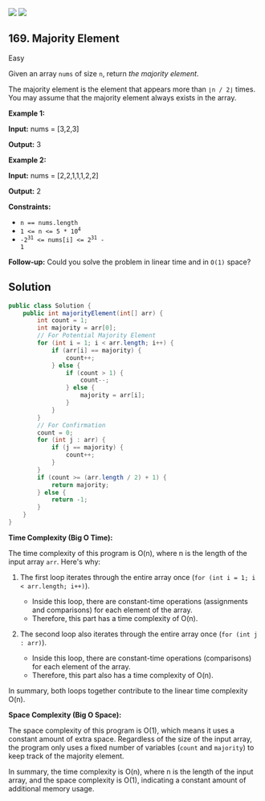 [![](https://img.shields.io/github/stars/javadev/LeetCode-in-All?label=Stars&style=flat-square)](https://github.com/javadev/LeetCode-in-All)
[![](https://img.shields.io/github/forks/javadev/LeetCode-in-All?label=Fork%20me%20on%20GitHub%20&style=flat-square)](https://github.com/javadev/LeetCode-in-All/fork)

## 169\. Majority Element

Easy

Given an array `nums` of size `n`, return _the majority element_.

The majority element is the element that appears more than `⌊n / 2⌋` times. You may assume that the majority element always exists in the array.

**Example 1:**

**Input:** nums = [3,2,3]

**Output:** 3 

**Example 2:**

**Input:** nums = [2,2,1,1,1,2,2]

**Output:** 2 

**Constraints:**

*   `n == nums.length`
*   <code>1 <= n <= 5 * 10<sup>4</sup></code>
*   <code>-2<sup>31</sup> <= nums[i] <= 2<sup>31</sup> - 1</code>

**Follow-up:** Could you solve the problem in linear time and in `O(1)` space?

## Solution

```java
public class Solution {
    public int majorityElement(int[] arr) {
        int count = 1;
        int majority = arr[0];
        // For Potential Majority Element
        for (int i = 1; i < arr.length; i++) {
            if (arr[i] == majority) {
                count++;
            } else {
                if (count > 1) {
                    count--;
                } else {
                    majority = arr[i];
                }
            }
        }
        // For Confirmation
        count = 0;
        for (int j : arr) {
            if (j == majority) {
                count++;
            }
        }
        if (count >= (arr.length / 2) + 1) {
            return majority;
        } else {
            return -1;
        }
    }
}
```

**Time Complexity (Big O Time):**

The time complexity of this program is O(n), where n is the length of the input array `arr`. Here's why:

1. The first loop iterates through the entire array once (`for (int i = 1; i < arr.length; i++)`).
   - Inside this loop, there are constant-time operations (assignments and comparisons) for each element of the array.
   - Therefore, this part has a time complexity of O(n).

2. The second loop also iterates through the entire array once (`for (int j : arr)`).
   - Inside this loop, there are constant-time operations (comparisons) for each element of the array.
   - Therefore, this part also has a time complexity of O(n).

In summary, both loops together contribute to the linear time complexity O(n).

**Space Complexity (Big O Space):**

The space complexity of this program is O(1), which means it uses a constant amount of extra space. Regardless of the size of the input array, the program only uses a fixed number of variables (`count` and `majority`) to keep track of the majority element.

In summary, the time complexity is O(n), where n is the length of the input array, and the space complexity is O(1), indicating a constant amount of additional memory usage.
